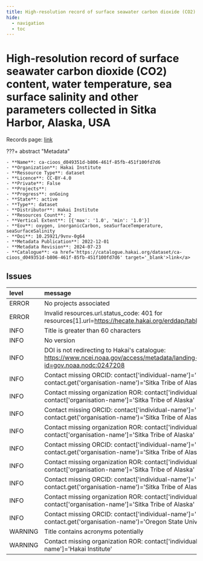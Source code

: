 ```yaml
---
title: High-resolution record of surface seawater carbon dioxide (CO2) content, water temperature, sea surface salinity and other parameters collected in Sitka Harbor, Alaska, USA
hide:
  - navigation
  - toc
---
```


# High-resolution record of surface seawater carbon dioxide (CO2) content, water temperature, sea surface salinity and other parameters collected in Sitka Harbor, Alaska, USA

Records page: <a href='https://catalogue.hakai.org/dataset/ca-cioos_d049351d-b806-461f-85fb-451f100fd7d6' target='_blank'>link</a>

???+ abstract "Metadata"

    - **Name**: ca-cioos_d049351d-b806-461f-85fb-451f100fd7d6 
    - **Organization**: Hakai Institute 
    - **Ressource Type**: dataset 
    - **Licence**: CC-BY-4.0 
    - **Private**: False 
    - **Projects**:  
    - **Progress**: onGoing 
    - **State**: active 
    - **Type**: dataset 
    - **Distributor**: Hakai Institute 
    - **Resources Count**: 2 
    - **Vertical Extent**: [{'max': '1.0', 'min': '1.0'}] 
    - **Eov**: oxygen, inorganicCarbon, seaSurfaceTemperature, seaSurfaceSalinity 
    - **Doi**: 10.25921/9vnv-0g64 
    - **Metadata Publication**: 2022-12-01 
    - **Metadata Revision**: 2024-07-23 
    - **Catalogue**: <a href='https://catalogue.hakai.org/dataset/ca-cioos_d049351d-b806-461f-85fb-451f100fd7d6' target='_blank'>link</a> 

<div id='map'></div>




## Issues
| level   | message                                                                                                                                   |
|:--------|:------------------------------------------------------------------------------------------------------------------------------------------|
| ERROR   | No projects associated                                                                                                                    |
| ERROR   | Invalid resources.url.status_code: 401 for resources[1].url=https://hecate.hakai.org/erddap/tabledap/HakaiSitkaBoLResearch.html           |
| INFO    | Title is greater than 60 characters                                                                                                       |
| INFO    | No version                                                                                                                                |
| INFO    | DOI is not redirecting to Hakai's catalogue: https://www.ncei.noaa.gov/access/metadata/landing-page/bin/iso?id=gov.noaa.nodc:0247208      |
| INFO    | Contact missing ORCID: contact['individual-name']='Whitehead, Chris' contact.get('organisation-name')='Sitka Tribe of Alaska'             |
| INFO    | Contact missing organization ROR:  contact['individual-name']='Whitehead, Chris' contact['organisation-name']='Sitka Tribe of Alaska'     |
| INFO    | Contact missing ORCID: contact['individual-name']='Lanphier, Karie' contact.get('organisation-name')='Sitka Tribe of Alaska'              |
| INFO    | Contact missing organization ROR:  contact['individual-name']='Lanphier, Karie' contact['organisation-name']='Sitka Tribe of Alaska'      |
| INFO    | Contact missing ORCID: contact['individual-name']='Peterson, Willoughby' contact.get('organisation-name')='Sitka Tribe of Alaska'         |
| INFO    | Contact missing organization ROR:  contact['individual-name']='Peterson, Willoughby' contact['organisation-name']='Sitka Tribe of Alaska' |
| INFO    | Contact missing ORCID: contact['individual-name']='Kennedy, Estjer' contact.get('organisation-name')='Sitka Tribe of Alaska'              |
| INFO    | Contact missing organization ROR:  contact['individual-name']='Kennedy, Estjer' contact['organisation-name']='Sitka Tribe of Alaska'      |
| INFO    | Contact missing ORCID: contact['individual-name']='Hales, Burke' contact.get('organisation-name')='Oregon State University'               |
| WARNING | Title contains acronyms potentially                                                                                                       |
| WARNING | Contact missing organization ROR:  contact['individual-name']='' contact['organisation-name']='Hakai Institute'                           |


<script>
   document.addEventListener("DOMContentLoaded", function() {
    var map = L.map('map').setView([51.505, -125.09], 5);
    L.tileLayer('https://tile.openstreetmap.org/{z}/{x}/{y}.png', {
        maxZoom: 19,
        attribution: '&copy; <a href="http://www.openstreetmap.org/copyright">OpenStreetMap</a>'
    }).addTo(map);
    var geojsonFeature = {
        "type": "Feature",
        "properties": {
            "name" : "High-resolution record of surface seawater carbon dioxide (CO2) content, water temperature, sea surface salinity and other parameters collected in Sitka Harbor, Alaska, USA"
        },
        "geometry": {'type': 'Point', 'coordinates': [-135.3456, 57.0526]}
    }
    L.geoJSON(geojsonFeature).addTo(map);
   })
</script>